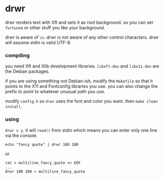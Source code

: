 # drwr

drwr renders text with Xft and sets it as root background. so you can set `fortune`s or other stuff you like your background.

drwr is aware of `\n`. drwr is not aware of any other control characters. drwr will assume stdin is valid UTF-8.

### compiling

you need Xft and Xlib development libraries. `libxft-dev` and `libx11-dev` are the Debian packages.

if you are using something not Debian-ish, modify the `Makefile` so that it points to the X11 and Fontconfig libraries you use. you can also change the prefix to point to whatever unusual path you use.

modify `config.h` so `drwr` uses the font and color you want. then `make clean install`.


### using

`drwr x y`. it will `read()` from stdin which means you can enter only one line via the console.

`echo "fancy quote" | drwr 100 100`

or

```
cat > multiline_fancy_quote << EOF
...
drwr 100 100 < multiline_fancy_quote
```
